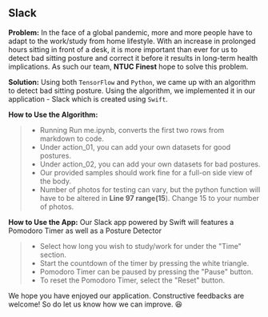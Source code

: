 ## Slack

**Problem:** 
In the face of a global pandemic, more and more people have to adapt to the work/study from home lifestyle. With an increase in prolonged hours sitting in front of a desk, it is more important than ever for us to detect bad sitting posture and correct it before it results in long-term health implications. As such our team, **NTUC Finest** hope to solve this problem.

**Solution:** 
Using both `TensorFlow` and `Python`, we came up with an algorithm to detect bad sitting posture. Using the algorithm, we implemented it in our application - Slack which is created using `Swift`.

**How to Use the Algorithm:** 
> - Running Run me.ipynb, converts the first two rows from markdown to code.
> - Under action_01, you can add your own datasets for good postures.
> - Under action_02, you can add your own datasets for bad postures.
> - Our provided samples should work fine for a full-on side view of the body.
> - Number of photos for testing can vary, but the python function will have to be altered in **Line 97 range(15**). Change 15 to your number of photos.

**How to Use the App:**
Our Slack app powered by Swift will features a Pomodoro Timer as well as a Posture Detector
> - Select how long you wish to study/work for under the "Time" section.
> - Start the countdown of the timer by pressing the white triangle.
> - Pomodoro Timer can be paused by pressing the "Pause" button.
> - To reset the Pomodoro Timer, select the "Reset" button.

We hope you have enjoyed our application. Constructive feedbacks are welcome! So do let us know how we can improve. 😆
